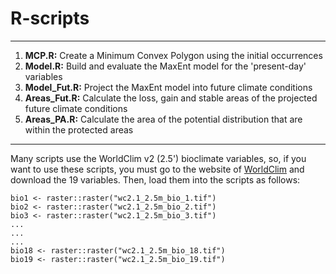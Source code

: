 # R-scripts

***

1. **MCP.R:** Create a Minimum Convex Polygon using the initial occurrences
2. **Model.R:** Build and evaluate the MaxEnt model for the 'present-day' variables 
3. **Model_Fut.R:** Project the MaxEnt model into future climate conditions
4. **Areas_Fut.R:** Calculate the loss, gain and stable areas of the projected future climate conditions
5. **Areas_PA.R:** Calculate the area of the potential distribution that are within the protected areas

***

Many scripts use the  WorldClim v2 (2.5') bioclimate variables, so, if you want to use these scripts, you must go to the website of [WorldClim](https://www.worldclim.org/data/worldclim21.html) and download the 19 variables. Then, load them into the scripts as follows:


```{r}
bio1 <- raster::raster("wc2.1_2.5m_bio_1.tif")
bio2 <- raster::raster("wc2.1_2.5m_bio_2.tif")
bio3 <- raster::raster("wc2.1_2.5m_bio_3.tif")
...
...
...
bio18 <- raster::raster("wc2.1_2.5m_bio_18.tif")
bio19 <- raster::raster("wc2.1_2.5m_bio_19.tif")
```
